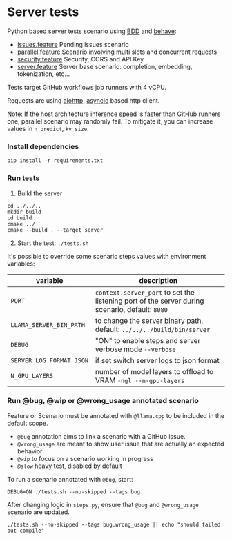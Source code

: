 # Server tests

Python based server tests scenario using [BDD](https://en.wikipedia.org/wiki/Behavior-driven_development)
and [behave](https://behave.readthedocs.io/en/latest/):

* [issues.feature](./features/issues.feature) Pending issues scenario
* [parallel.feature](./features/parallel.feature) Scenario involving multi slots and concurrent requests
* [security.feature](./features/security.feature) Security, CORS and API Key
* [server.feature](./features/server.feature) Server base scenario: completion, embedding, tokenization, etc...

Tests target GitHub workflows job runners with 4 vCPU.

Requests are
using [aiohttp](https://docs.aiohttp.org/en/stable/client_reference.html), [asyncio](https://docs.python.org/fr/3/library/asyncio.html)
based http client.

Note: If the host architecture inference speed is faster than GitHub runners one, parallel scenario may randomly fail.
To mitigate it, you can increase values in `n_predict`, `kv_size`.

### Install dependencies

`pip install -r requirements.txt`

### Run tests

1. Build the server

```shell
cd ../../..
mkdir build
cd build
cmake ../
cmake --build . --target server
```

2. Start the test: `./tests.sh`

It's possible to override some scenario steps values with environment variables:

| variable                 | description                                                                                    |
|--------------------------|------------------------------------------------------------------------------------------------|
| `PORT`                   | `context.server_port` to set the listening port of the server during scenario, default: `8080` |
| `LLAMA_SERVER_BIN_PATH`  | to change the server binary path, default: `../../../build/bin/server`                         |
| `DEBUG`                  | "ON" to enable steps and server verbose mode `--verbose`                                       |
| `SERVER_LOG_FORMAT_JSON` | if set switch server logs to json format                                                       |
| `N_GPU_LAYERS`           | number of model layers to offload to VRAM `-ngl --n-gpu-layers`                                |

### Run @bug, @wip or @wrong_usage annotated scenario

Feature or Scenario must be annotated with `@llama.cpp` to be included in the default scope.

- `@bug` annotation aims to link a scenario with a GitHub issue.
- `@wrong_usage` are meant to show user issue that are actually an expected behavior
- `@wip` to focus on a scenario working in progress
- `@slow` heavy test, disabled by default

To run a scenario annotated with `@bug`, start:

```shell
DEBUG=ON ./tests.sh --no-skipped --tags bug
```

After changing logic in `steps.py`, ensure that `@bug` and `@wrong_usage` scenario are updated.

```shell
./tests.sh --no-skipped --tags bug,wrong_usage || echo "should failed but compile"
```
